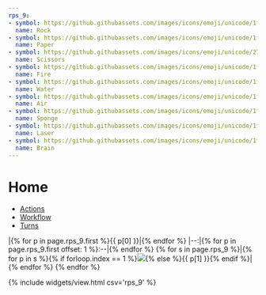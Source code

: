 ```yaml
---
rps_9:
- symbol: https://github.githubassets.com/images/icons/emoji/unicode/1faa8.png?v8
  name: Rock
- symbol: https://github.githubassets.com/images/icons/emoji/unicode/1f9fb.png?v8
  name: Paper
- symbol: https://github.githubassets.com/images/icons/emoji/unicode/2702.png?v8
  name: Scissors
- symbol: https://github.githubassets.com/images/icons/emoji/unicode/1f525.png?v8
  name: Fire
- symbol: https://github.githubassets.com/images/icons/emoji/unicode/1f4a6.png?v8
  name: Water
- symbol: https://github.githubassets.com/images/icons/emoji/unicode/1f32c.png?v8
  name: Air
- symbol: https://github.githubassets.com/images/icons/emoji/unicode/1f9fd.png?v8
  name: Sponge
- symbol: https://github.githubassets.com/images/icons/emoji/unicode/1f52b.png?v8
  name: Laser
- symbol: https://github.githubassets.com/images/icons/emoji/unicode/1f9e0.png?v8
  name: Brain
---
```

# Home
- [Actions](https://github.com/petrosh/rps-9/actions)
- [Workflow](https://github.com/petrosh/rps-9/blob/main/.github/workflows/rps-9.yml)
- [Turns](https://github.com/petrosh/rps-9/tree/main/_data/turns.csv)

|{% for p in page.rps_9.first %}{{ p[0] }}|{% endfor %}
|--:|{% for p in page.rps_9.first offset: 1 %}:--|{% endfor %}
{% for s in page.rps_9 %}|{% for p in s %}{% if forloop.index == 1 %}<img src="{{ p[1] }}">{% else %}{{ p[1] }}{% endif %}|{% endfor %}
{% endfor %}

{% include widgets/view.html csv='rps_9' %}

<style>td img{max-height: 1.2em;}</style>
